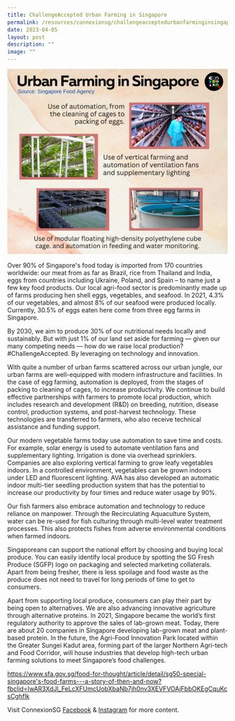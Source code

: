 ```yaml
---
title: ChallengeAccepted Urban Farming in Singapore
permalink: /resources/connexionsg/challengeacceptedurbanfarminginsingapore/
date: 2023-04-05
layout: post
description: ""
image: ""
---
```

![](/images/connexionsg/2023/urban%20farming.png)



Over 90% of Singapore's food today is imported from 170 countries worldwide: our meat from as far as Brazil, rice from Thailand and India, eggs from countries including Ukraine, Poland, and Spain – to name just a few key food products. Our local agri-food sector is predominantly made up of farms producing hen shell eggs, vegetables, and seafood. In 2021, 4.3% of our vegetables, and almost 8% of our seafood were produced locally. Currently, 30.5% of eggs eaten here come from three egg farms in Singapore.

By 2030, we aim to produce 30% of our nutritional needs locally and sustainably. But with just 1% of our land set aside for farming — given our many competing needs — how do we raise local production? #ChallengeAccepted. By leveraging on technology and innovation.

With quite a number of urban farms scattered across our urban jungle, our urban farms are well-equipped with modern infrastructure and facilities. In the case of egg farming, automation is deployed, from the stages of packing to cleaning of cages, to increase productivity. We continue to build effective partnerships with farmers to promote local production, which includes research and development (R&D) on breeding, nutrition, disease control, production systems, and post-harvest technology. These technologies are transferred to farmers, who also receive technical assistance and funding support.

Our modern vegetable farms today use automation to save time and costs. For example, solar energy is used to automate ventilation fans and supplementary lighting. Irrigation is done via overhead sprinklers. Companies are also exploring vertical farming to grow leafy vegetables indoors. In a controlled environment, vegetables can be grown indoors under LED and fluorescent lighting. AVA has also developed an automatic indoor multi-tier seedling production system that has the potential to increase our productivity by four times and reduce water usage by 90%.

Our fish farmers also embrace automation and technology to reduce reliance on manpower. Through the Recirculating Aquaculture System, water can be re-used for fish culturing through multi-level water treatment processes. This also protects fishes from adverse environmental conditions when farmed indoors.

Singaporeans can support the national effort by choosing and buying local produce. You can easily identify local produce by spotting the SG Fresh Produce (SGFP) logo on packaging and selected marketing collaterals. Apart from being fresher, there is less spoilage and food waste as the produce does not need to travel for long periods of time to get to consumers.

Apart from supporting local produce, consumers can play their part by being open to alternatives. We are also advancing innovative agriculture through alternative proteins. In 2021, Singapore became the world’s first regulatory authority to approve the sales of lab-grown meat. Today, there are about 20 companies in Singapore developing lab-grown meat and plant-based protein. In the future, the Agri-Food Innovation Park located within the Greater Sungei Kadut area, forming part of the larger Northern Agri-tech and Food Corridor, will house industries that develop high-tech urban farming solutions to meet Singapore’s food challenges. 

https://www.sfa.gov.sg/food-for-thought/article/detail/sg50-special-singapore's-food-farms---a-story-of-then-and-now?fbclid=IwAR3XdJl_FeLcXFUmcUobXbaNb7jh0nv3XEVFVOAjFbbOKEgCquKcsCghflk

Visit ConnexionSG [Facebook](https://www.facebook.com/ConnexionSG) & [Instagram](https://www.instagram.com/connexionsg/) for more content.